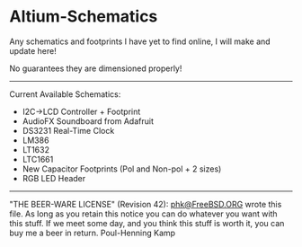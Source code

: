 # Altium-Schematics
Any schematics and footprints I have yet to find online, I will make and update here!

No guarantees they are dimensioned properly!

----------------------------------------------------------------------------
Current Available Schematics:
- I2C->LCD Controller + Footprint
- AudioFX Soundboard from Adafruit
- DS3231 Real-Time Clock
- LM386
- LT1632
- LTC1661
- New Capacitor Footprints (Pol and Non-pol + 2 sizes)
- RGB LED Header

----------------------------------------------------------------------------
"THE BEER-WARE LICENSE" (Revision 42):
<phk@FreeBSD.ORG> wrote this file.  As long as you retain this notice you
can do whatever you want with this stuff. If we meet some day, and you think
this stuff is worth it, you can buy me a beer in return.   Poul-Henning Kamp